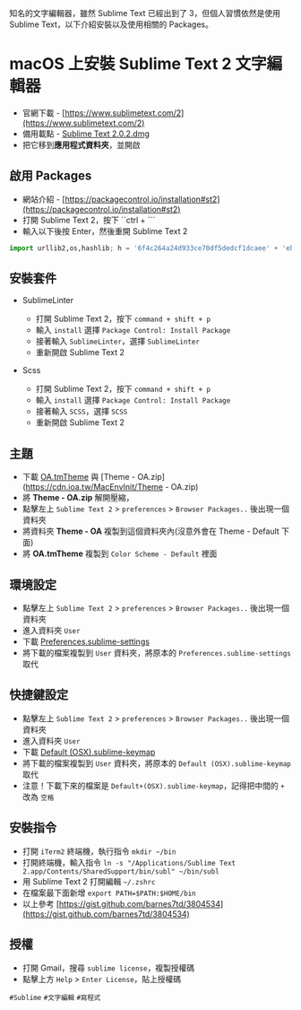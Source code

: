 知名的文字編輯器，雖然 Sublime Text 已經出到了 3，但個人習慣依然是使用 Sublime Text，以下介紹安裝以及使用相關的 Packages。

# macOS 上安裝 Sublime Text 2 文字編輯器
* 官網下載 - [https://www.sublimetext.com/2](https://www.sublimetext.com/2)
* 備用載點 - [Sublime Text 2.0.2.dmg](https://cdn.ioa.tw/MacEnvInit/Sublime+Text+2.0.2.dmg)
* 把它移到**應用程式資料夾**，並開啟

## 啟用 Packages  
* 網站介紹 - [https://packagecontrol.io/installation#st2](https://packagecontrol.io/installation#st2)
* 打開 Sublime Text 2，按下 ``ctrl + ```
* 輸入以下後按 Enter，然後重開 Sublime Text 2

``` python
import urllib2,os,hashlib; h = '6f4c264a24d933ce70df5dedcf1dcaee' + 'ebe013ee18cced0ef93d5f746d80ef60'; pf = 'Package Control.sublime-package'; ipp = sublime.installed_packages_path(); os.makedirs( ipp ) if not os.path.exists(ipp) else None; urllib2.install_opener( urllib2.build_opener( urllib2.ProxyHandler()) ); by = urllib2.urlopen( 'http://packagecontrol.io/' + pf.replace(' ', '%20')).read(); dh = hashlib.sha256(by).hexdigest(); open( os.path.join( ipp, pf), 'wb' ).write(by) if dh == h else None; print('Error validating download (got %s instead of %s), please try manual install' % (dh, h) if dh != h else 'Please restart Sublime Text to finish installation')
```

## 安裝套件
* SublimeLinter
	* 打開 Sublime Text 2，按下 `command + shift + p`
	* 輸入 `install` 選擇 `Package Control: Install Package`
	* 接著輸入 `SublimeLinter`，選擇 `SublimeLinter`
	* 重新開啟 Sublime Text 2

* Scss
	* 打開 Sublime Text 2，按下 `command + shift + p`
	* 輸入 `install` 選擇 `Package Control: Install Package`
	* 接著輸入 `SCSS`，選擇 `SCSS`
	* 重新開啟 Sublime Text 2

## 主題
* 下載 [OA.tmTheme](https://cdn.ioa.tw/MacEnvInit/OA.tmTheme) 與 [Theme - OA.zip](https://cdn.ioa.tw/MacEnvInit/Theme - OA.zip)
* 將 **Theme - OA.zip** 解開壓縮，
* 點擊左上 `Sublime Text 2` > `preferences` > `Browser Packages..` 後出現一個資料夾
* 將資料夾 **Theme - OA** 複製到這個資料夾內(沒意外會在 Theme - Default 下面)
* 將 **OA.tmTheme** 複製到 `Color Scheme - Default` 裡面

## 環境設定
* 點擊左上 `Sublime Text 2` > `preferences` > `Browser Packages..` 後出現一個資料夾
* 進入資料夾 `User`
* 下載 [Preferences.sublime-settings](https://cdn.ioa.tw/MacEnvInit/Preferences.sublime-settings)
* 將下載的檔案複製到 `User` 資料夾，將原本的 `Preferences.sublime-settings` 取代

## 快捷鍵設定
* 點擊左上 `Sublime Text 2` > `preferences` > `Browser Packages..` 後出現一個資料夾
* 進入資料夾 `User`
* 下載 [Default (OSX).sublime-keymap](https://cdn.ioa.tw/MacEnvInit/Default+(OSX).sublime-keymap)
* 將下載的檔案複製到 `User` 資料夾，將原本的 `Default (OSX).sublime-keymap` 取代
* 注意！下載下來的檔案是 `Default+(OSX).sublime-keymap`，記得把中間的 `+` 改為 `空格`

## 安裝指令  
* 打開 `iTerm2` 終端機，執行指令 `mkdir ~/bin`
* 打開終端機，輸入指令 `ln -s "/Applications/Sublime Text 2.app/Contents/SharedSupport/bin/subl" ~/bin/subl`
* 用 Sublime Text 2 打開編輯 `~/.zshrc`
* 在檔案最下面新增 `export PATH=$PATH:$HOME/bin`
* 以上參考 [https://gist.github.com/barnes7td/3804534](https://gist.github.com/barnes7td/3804534)

## 授權
* 打開 Gmail，搜尋 `sublime license`，複製授權碼
* 點擊上方 `Help` > `Enter License`，貼上授權碼


`#Sublime` `#文字編輯` `#寫程式`
